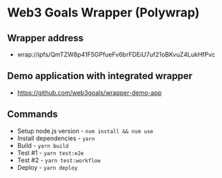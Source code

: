 # Web3 Goals Wrapper (Polywrap)

## Wrapper address

- wrap://ipfs/QmTZW8p41F5GPfueFv6brFDEiU7uf21oBKvuZ4LukHfPvc

## Demo application with integrated wrapper

- https://github.com/web3goals/wrapper-demo-app

## Commands

- Setup node.js version - `nvm install && nvm use`
- Install dependencies - `yarn`
- Build - `yarn build`
- Test #1 - `yarn test:e2e`
- Test #2 - `yarn test:workflow`
- Deploy - `yarn deploy`
